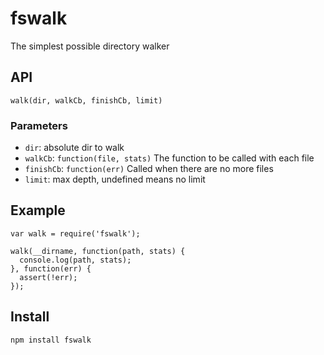 # fswalk

The simplest possible directory walker

## API

`walk(dir, walkCb, finishCb, limit)`

### Parameters

* `dir`: absolute dir to walk
* `walkCb`: `function(file, stats)` The function to be called with each file
* `finishCb`: `function(err)` Called when there are no more files
* `limit`: max depth, undefined means no limit

## Example

    var walk = require('fswalk');

    walk(__dirname, function(path, stats) {
      console.log(path, stats);
    }, function(err) {
      assert(!err);
    });

## Install

`npm install fswalk`
